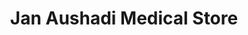 ---
title: "Jan Aushadi Medical Store"
url: /vellayamkudi/jan-aushadi-medical-store/
shop: Sanitätshaus
---